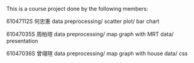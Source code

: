 This is a course project done by the following members:


61047112S 何忠憲 data preprocessing/ scatter plot/ bar chart

61047035S 周柏瑄 data preprocessing/ map graph with MRT data/ presentation

61047036S 曾翊瑄 data preprocessing/ map graph with house data/ css
